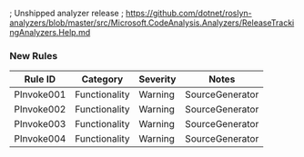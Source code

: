 ﻿; Unshipped analyzer release
; https://github.com/dotnet/roslyn-analyzers/blob/master/src/Microsoft.CodeAnalysis.Analyzers/ReleaseTrackingAnalyzers.Help.md

### New Rules
Rule ID | Category | Severity | Notes
--------|----------|----------|-------
PInvoke001 | Functionality | Warning | SourceGenerator
PInvoke002 | Functionality | Warning | SourceGenerator
PInvoke003 | Functionality | Warning | SourceGenerator
PInvoke004 | Functionality | Warning | SourceGenerator